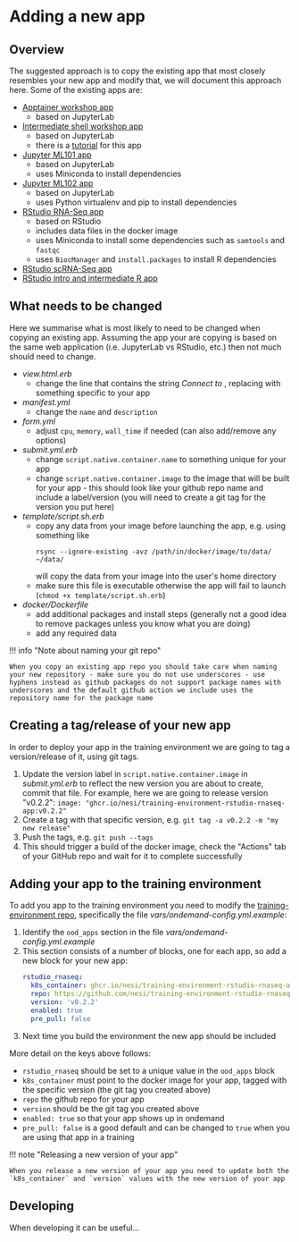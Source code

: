 # Adding a new app

## Overview

The suggested approach is to copy the existing app that most closely resembles your new app and modify that, we will document this approach here.
Some of the existing apps are:

- [Apptainer workshop app](https://github.com/nesi/training-environment-jupyter-containers-app)
    - based on JupyterLab
- [Intermediate shell workshop app](https://github.com/nesi/training-environment-jupyter-intermediate-shell-app)
    - based on JupyterLab
    - there is a [tutorial](jupyterlab-app-for-intermediate-shell-for-bioinformatics.md) for this app
- [Jupyter ML101 app](https://github.com/nesi/training-environment-jupyter-ml101-app)
    - based on JupyterLab
    - uses Miniconda to install dependencies
- [Jupyter ML102 app](https://github.com/nesi/training-environment-jupyter-ml102-app)
    - based on JupyterLab
    - uses Python virtualenv and pip to install dependencies
- [RStudio RNA-Seq app](https://github.com/nesi/training-environment-rstudio-rnaseq-app)
    - based on RStudio
    - includes data files in the docker image
    - uses Miniconda to install some dependencies such as `samtools` and `fastqc`
    - uses `BiocManager` and `install.packages` to install R dependencies
- [RStudio scRNA-Seq app](https://github.com/nesi/training-environment-rstudio-scrnaseq-app)
- [RStudio intro and intermediate R app](https://github.com/nesi/training-environment-rstudio-app)

## What needs to be changed

Here we summarise what is most likely to need to be changed when copying an existing app.
Assuming the app your are copying is based on the same web application (i.e. JupyterLab vs RStudio, etc.) then not much should need to change.

- *view.html.erb*
    - change the line that contains the string *Connect to <app specific string>*, replacing *<app specific string>* with something specific to your app
- *manifest.yml*
    - change the `name` and `description`
- *form.yml*
    - adjust `cpu`, `memory`, `wall_time` if needed (can also add/remove any options)
- *submit.yml.erb*
    - change `script.native.container.name` to something unique for your app
    - change `script.native.container.image` to the image that will be built for your app - this should look like your github repo name and include a label/version (you will need to create a git tag for the version you put here)
- *template/script.sh.erb*
    - copy any data from your image before launching the app, e.g. using something like
      ```
      rsync --ignore-existing -avz /path/in/docker/image/to/data/ ~/data/
      ```
      will copy the data from your image into the user's home directory
    - make sure this file is executable otherwise the app will fail to launch (`chmod +x template/script.sh.erb`)
- *docker/Dockerfile*
    - add additional packages and install steps (generally not a good idea to remove packages unless you know what you are doing)
    - add any required data

!!! info "Note about naming your git repo"

    When you copy an existing app repo you should take care when naming your new repository - make sure you do not use underscores - use hyphens instead as github packages do not support package names with underscores and the default github action we include uses the repository name for the package name

## Creating a tag/release of your new app

In order to deploy your app in the training environment we are going to tag a version/release of it, using git tags.

1. Update the version label in `script.native.container.image` in *submit.yml.erb* to reflect the new version you are about to create, commit that file. For example, here we are going to release version "v0.2.2": `image: "ghcr.io/nesi/training-environment-rstudio-rnaseq-app:v0.2.2"`
2. Create a tag with that specific version, e.g. `git tag -a v0.2.2 -m "my new release"`
3. Push the tags, e.g. `git push --tags`
4. This should trigger a build of the docker image, check the "Actions" tab of your GitHub repo and wait for it to complete successfully

## Adding your app to the training environment

To add you app to the training environment you need to modify the [training-environment repo](https://github.com/nesi/training-environment), specifically the file *vars/ondemand-config.yml.example*:

1. Identify the `ood_apps` section in the file *vars/ondemand-config.yml.example*
2. This section consists of a number of blocks, one for each app, so add a new block for your new app:
    ```yaml
    rstudio_rnaseq:
      k8s_container: ghcr.io/nesi/training-environment-rstudio-rnaseq-app:v0.2.2
      repo: https://github.com/nesi/training-environment-rstudio-rnaseq-app.git
      version: 'v0.2.2'
      enabled: true
      pre_pull: false
    ```
3. Next time you build the environment the new app should be included

More detail on the keys above follows:

- `rstudio_rnaseq` should be set to a unique value in the `ood_apps` block
- `k8s_container` must point to the docker image for your app, tagged with the specific version (the git tag you created above)
- `repo` the github repo for your app
- `version` should be the git tag you created above
- `enabled: true` so that your app shows up in ondemand
- `pre_pull: false` is a good default and can be changed to `true` when you are using that app in a training

!!! note "Releasing a new version of your app"

    When you release a new version of your app you need to update both the `k8s_container` and `version` values with the new version of your app

## Developing

When developing it can be useful...
